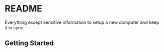 # README
Everything except sensitive information to setup a new computer and keep it in sync.

## Getting Started
